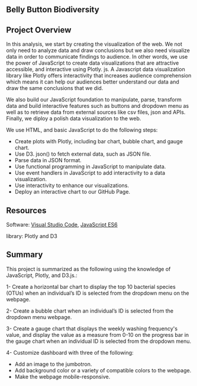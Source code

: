 ## Belly Button Biodiversity

## Project Overview
In this analysis, we start by creating the visualization of the web. We not only need to analyze data and draw conclusions but we also need visualize data in order to
communicate findings to audience.
In other words, we use the power of JavaScript to create data visualizations that are attractive accessible, and interactive using Plotly. js.
A Javascript data visualization library like Plotly offers interactivity that increases audience comprehension which means it can help our audiences better 
understand our data and draw the same conclusions that we did. 

We also build our JavaScript foundation to manipulate, parse, transform data and build interactive features such as buttons and dropdown menu as well as 
to retrieve data from external sources like csv files, json and APIs. Finally, we diploy a polish data visualization to the web.

We use HTML, and basic JavaScript to do the following steps: 
   - Create plots with Plotly, including bar chart, bubble chart, and gauge chart.
   - Use D3. json() to fetch external data, such as JSON file.
   - Parse data in JSON format.
   - Use functional programming in JavaScript to manipulate data.
   - Use event handlers in JavaScript to add interactivity to a data visualization.
   - Use interactivity to enhance our visualizations.
   - Deploy an interactive chart to our GitHub Page.


## Resources
Software: [Visual Studio Code](https://code.visualstudio.com/), [JavaScript ES6](https://www.w3schools.com/Js/js_es6.asp)

library: Plotly and D3


## Summary
This project is summarized as the following using the knowledge of JavaScript, Plotly, and D3.js.:

1- Create a horizontal bar chart to display the top 10 bacterial species (OTUs) when an individual’s ID is selected from the dropdown menu on the webpage. 

2- Create a bubble chart when an individual’s ID is selected from the dropdown menu webpage.

3- Create a gauge chart that displays the weekly washing frequency's value, and display the value as a measure from 0-10 on the progress bar in the gauge chart when an individual ID is selected from the dropdown menu.

4- Customize dashboard with three of the following:
 - Add an image to the jumbotron.
 - Add background color or a variety of compatible colors to the webpage.
 - Make the webpage mobile-responsive.
